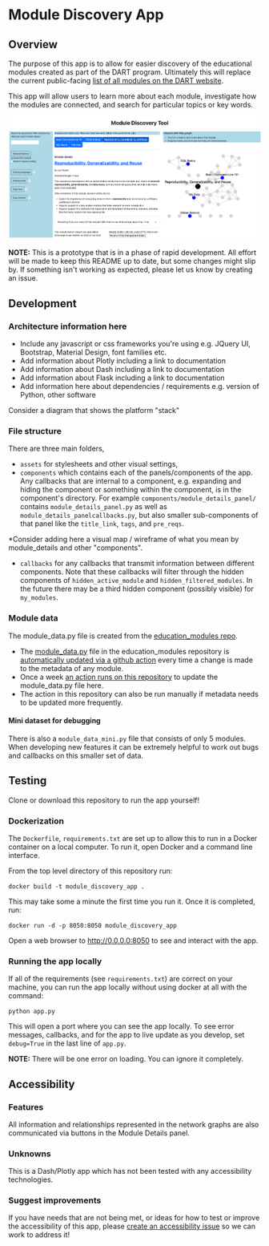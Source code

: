 # Module Discovery App

## Overview

The purpose of this app is to allow for easier discovery of the educational modules created as part of the DART program. Ultimately this will replace the current public-facing [list of all modules on the DART website](https://arcus.github.io/education_modules/list_of_modules).

This app will allow users to learn more about each module, investigate how the modules are connected, and search for particular topics or key words.

![The module discovery app.](media/example_screenshot.png)

**NOTE:** This is a prototype that is in a phase of rapid development. All effort will be made to keep this README up to date, but some changes might slip by. If something isn't working as expected, please let us know by creating an issue.


## Development

### Architecture information here 

* Include any javascript or css frameworks you're using e.g. JQuery UI, Bootstrap, Material Design, font families etc.
* Add information about Plotly including a link to documentation
* Add information about Dash including a link to documentation
* Add information about Flask including a link to documentation
* Add information here about dependencies / requirements e.g. version of Python, other software

Consider a diagram that shows the platform "stack"



### File structure

There are three main folders, 
- `assets` for stylesheets and other visual settings, 
- `components` which contains each of the panels/components of the app. Any callbacks that are internal to a component, e.g. expanding and hiding the component or something within the component, is in the component's directory. For example `components/module_details_panel/` contains `module_details_panel.py` as well as `module_details_panelcallbacks.py`, but also smaller sub-components of that panel like the `title_link`, `tags`, and `pre_reqs`.

*Consider adding here a visual map / wireframe of what you mean by module_details and other "components".

- `callbacks` for any callbacks that transmit information between different components. Note that these callbacks will filter through the hidden components of `hidden_active_module` and `hidden_filtered_modules`. In the future there may be a third hidden component (possibly visible) for `my_modules`.

### Module data

The module_data.py file is created from the [education_modules repo](https://github.com/arcus/education_modules/tree/main).

- The [module_data.py](https://github.com/arcus/education_modules/blob/metadata_workflow/assets/metadata/module_data.py) file in the education_modules repository is [automatically updated via a github action](https://github.com/arcus/education_modules/actions/workflows/pull_metadata.yml) every time a change is made to the metadata of any module.
- Once a week [an action runs on this repository](https://github.com/arcus/module_discovery/actions/workflows/update_module_data.yml) to update the module_data.py file here.
- The action in this repository can also be run manually if metadata needs to be updated more frequently.

#### Mini dataset for debugging
There is also a `module_data_mini.py` file that consists of only 5 modules. When developing new features it can be extremely helpful to work out bugs and callbacks on this smaller set of data.

## Testing

Clone or download this repository to run the app yourself!

### Dockerization

The `Dockerfile`, `requirements.txt` are set up to allow this to run in a Docker container on a local computer. To run it, open Docker and a command line interface.

From the top level directory of this repository run:

```
docker build -t module_discovery_app .
```

This may take some a minute the first time you run it. Once it is completed, run:

```
docker run -d -p 8050:8050 module_discovery_app
```

Open a web browser to http://0.0.0.0:8050 to see and interact with the app.

### Running the app locally

If all of the requirements (see `requirements.txt`) are correct on your machine, you can run the app locally without using docker at all with the command:

```
python app.py
```

This will open a port where you can see the app locally. To see error messages, callbacks, and for the app to live update as you develop, set `debug=True` in the last line of `app.py`.

**NOTE:** There will be one error on loading. You can ignore it completely.

## Accessibility 

### Features
All information and relationships represented in the network graphs are also communicated via buttons in the Module Details panel.

### Unknowns
This is a Dash/Plotly app which has not been tested with any accessibility technologies. 

### Suggest improvements
If you have needs that are not being met, or ideas for how to test or improve the accessibility of this app, please [create an accessibility issue](https://github.com/arcus/module_discovery/issues/new) so we can work to address it!
